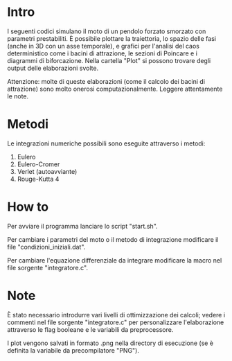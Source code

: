 # Intro
I seguenti codici simulano il moto di un pendolo forzato smorzato con parametri prestabiliti.
È possibile plottare la traiettoria, lo spazio delle fasi (anche in 3D con un asse temporale), e grafici per l'analisi del caos deterministico come i bacini di attrazione, le sezioni di Poincare e i diagrammi di biforcazione. Nella cartella "Plot" si possono trovare degli output delle elaborazioni svolte.

Attenzione: molte di queste elaborazioni (come il calcolo dei bacini di attrazione) sono molto onerosi computazionalmente.
Leggere attentamente le note.

# Metodi
Le integrazioni numeriche possibili sono eseguite attraverso i metodi:

1) Eulero
2) Eulero-Cromer
3) Verlet (autoavviante)
4) Rouge-Kutta 4

# How to
Per avviare il programma lanciare lo script "start.sh".

Per cambiare i parametri del moto o il metodo di integrazione modificare il file "condizioni_iniziali.dat".

Per cambiare l'equazione differenziale da integrare modificare la macro nel file sorgente  "integratore.c".

# Note
È stato necessario introdurre vari livelli di ottimizzazione dei calcoli;
vedere i commenti nel file sorgente "integratore.c" per personalizzare l'elaborazione attraverso le flag booleane e le variabili da preprocessore.

I plot vengono salvati in formato .png nella directory di esecuzione (se è definita la variabile da precompilatore "PNG").
